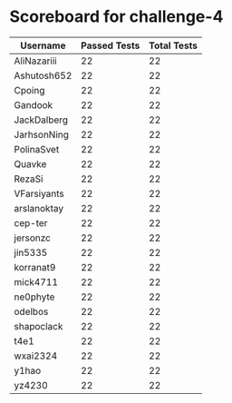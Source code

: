 # Scoreboard for challenge-4
| Username   | Passed Tests | Total Tests |
|------------|--------------|-------------|
| AliNazariii | 22 | 22 |
| Ashutosh652 | 22 | 22 |
| Cpoing | 22 | 22 |
| Gandook | 22 | 22 |
| JackDalberg | 22 | 22 |
| JarhsonNing | 22 | 22 |
| PolinaSvet | 22 | 22 |
| Quavke | 22 | 22 |
| RezaSi | 22 | 22 |
| VFarsiyants | 22 | 22 |
| arslanoktay | 22 | 22 |
| cep-ter | 22 | 22 |
| jersonzc | 22 | 22 |
| jin5335 | 22 | 22 |
| korranat9 | 22 | 22 |
| mick4711 | 22 | 22 |
| ne0phyte | 22 | 22 |
| odelbos | 22 | 22 |
| shapoclack | 22 | 22 |
| t4e1 | 22 | 22 |
| wxai2324 | 22 | 22 |
| y1hao | 22 | 22 |
| yz4230 | 22 | 22 |
